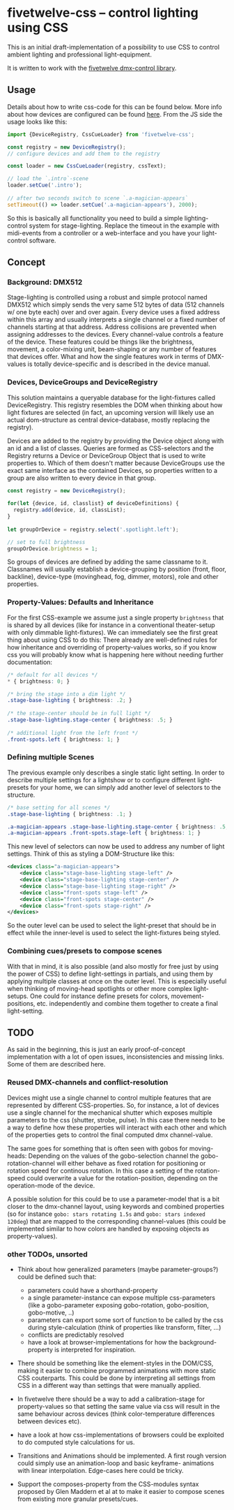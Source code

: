 # fivetwelve-css – control lighting using CSS

This is an initial draft-implementation of a possibility to use CSS to control ambient lighting and professional light-equipment.

It is written to work with the [fivetwelve dmx-control library](https://github.com/beyondscreen/fivetwelve).


## Usage

Details about how to write css-code for this can be found below. More info about how devices are configured can be found [here](https://github.com/beyondscreen/fivetwelve). From the JS side the usage looks like this:

```javascript
import {DeviceRegistry, CssCueLoader} from 'fivetwelve-css';

const registry = new DeviceRegistry();
// configure devices and add them to the registry

const loader = new CssCueLoader(registry, cssText);

// load the `.intro`-scene
loader.setCue('.intro');
    
// after two seconds switch to scene `.a-magician-appears`
setTimeout(() => loader.setCue('.a-magician-appears'), 2000);
```

So this is basically all functionality you need to build a simple lighting-control system for stage-lighting. Replace the timeout in the example with midi-events from a controller or a web-interface and you have your light-control software.


## Concept

### Background: DMX512

Stage-lighting is controlled using a robust and simple protocol named DMX512 which simply sends the very same 512 bytes of data (512 channels w/ one byte each) over and over again. Every device uses a fixed address within this array and usually interprets a single channel or a fixed number of channels starting at that address. Address collisions are prevented when assigning addresses to the devices. 
Every channel-value controls a feature of the device. These features could be things like the brightness, movement, a color-mixing unit, beam-shaping or any number of features that devices offer. What and how the single features work in terms of DMX-values is totally device-specific and is described in the device manual.


### Devices, DeviceGroups and DeviceRegistry

This solution maintains a queryable database for the light-fixtures called DeviceRegistry. This registry resembles the DOM when thinking about how light fixtures are selected (in fact, an upcoming version will likely use an actual dom-structure as central device-database, mostly replacing the registry).

Devices are added to the registry by providing the Device object along with an id and a list of classes. Queries are formed as CSS-selectors and the Registry returns a Device or DeviceGroup Object that is used to write properties to. Which of them doesn't matter because DeviceGroups use the exact same interface as the contained Devices, so properties written to a group are also written to every device in that group.

```javascript
const registry = new DeviceRegistry();
    
for(let {device, id, classlist} of deviceDefinitions) {
  registry.add(device, id, classList);
}
    
let groupOrDevice = registry.select('.spotlight.left');

// set to full brightness
groupOrDevice.brightness = 1;
```
    
So groups of devices are defined by adding the same classname to it. Classnames will usually establish a device-grouping by position (front, floor, backline), device-type (movinghead, fog, dimmer, motors), role and other properties.


### Property-Values: Defaults and Inheritance

For the first CSS-example we assume just a single property `brightness` that is shared by all devices (like for instance in a conventional theater-setup with only dimmable light-fixtures). We can immediately see the first great thing about using CSS to do this: There already are well-defined rules for how inheritance and overriding of property-values works, so if you know css you will probably know what is happening here without needing further documentation:

```css
/* default for all devices */
* { brightness: 0; }

/* bring the stage into a dim light */
.stage-base-lighting { brightness: .2; }
    
/* the stage-center should be in full light */
.stage-base-lighting.stage-center { brightness: .5; }
    
/* additional light from the left front */
.front-spots.left { brightness: 1; }
```
    

### Defining multiple Scenes

The previous example only describes a single static light setting. In order to describe multiple settings for a lightshow or to configure different light-presets for your home, we can simply add another level of selectors to the structure.

```css
/* base setting for all scenes */
.stage-base-lighting { brightness: .1; }

.a-magician-appears .stage-base-lighting.stage-center { brightness: .5; }
.a-magician-appears .front-spots.stage-left { brightness: 1; }
```

This new level of selectors can now be used to address any number of light settings. Think of this as styling a DOM-Structure like this:

```xml
<devices class="a-magician-appears">
    <device class="stage-base-lighting stage-left" />
    <device class="stage-base-lighting stage-center" />
    <device class="stage-base-lighting stage-right" />
    <device class="front-spots stage-left" />
    <device class="front-spots stage-center" />
    <device class="front-spots stage-right" />
</devices>
```

So the outer level can be used to select the light-preset that should be in effect while the inner-level is used to select the light-fixtures being styled.


### Combining cues/presets to compose scenes

With that in mind, it is also possible (and also mostly for free just by using the power of CSS) to define light-settings in partials, and using them by applying multiple classes at once on the outer level. This is especially useful when thinking of moving-head spotlights or other more complex light-setups. One could for instance define presets for colors, movement-positions, etc. independently and combine them together to create a final light-setting.


## TODO

As said in the beginning, this is just an early proof-of-concept implementation with a lot of open issues, inconsistencies and missing links. Some of them are described here.

### Reused DMX-channels and conflict-resolution

Devices might use a single channel to control multiple features 
that are represented by different CSS-properties. So, for instance, 
a lot of devices use a single channel for the mechanical shutter 
which exposes multiple parameters to the css (shutter, strobe, 
pulse). In this case there needs to be a way to define how these 
properties will interact with each other and which of the properties 
gets to control the final computed dmx channel-value.
   
The same goes for something that is often seen with gobos for 
moving-heads: Depending on the values of the gobo-selection channel 
the gobo-rotation-channel will either behave as fixed rotation for 
positioning or rotation speed for continous rotation. In this case a 
setting of the rotation-speed could overwrite a value for the 
rotation-position, depending on the operation-mode of the device.

A possible solution for this could be to use a parameter-model that is a bit closer to the dmx-channel layout, using keywords and combined properties (so for instance `gobo: stars rotating 1.5s` and `gobo: stars indexed 120deg`) that are mapped to the corresponding channel-values (this could be implemented similar to how colors are handled by exposing objects as property-values).


### other TODOs, unsorted

 * Think about how generalized parameters (maybe parameter-groups?) 
   could be defined such that: 
   - parameters could have a shorthand-property
   - a single parameter-instance can expose multiple css-parameters 
     (like a gobo-parameter exposing gobo-rotation, gobo-position, 
     gobo-motive, ..)
   - parameters can export some sort of function to be called by the 
     css during style-calculation (think of properties like transform,
     filter, ...)
   - conflicts are predictably resolved
   - have a look at browser-implementations for how the background-
     property is interpreted for inspiration.

 * There should be something like the element-styles in the DOM/CSS, 
   making it easier to combine programmed animations with more static 
   CSS couterparts. This could be done by interpreting all settings 
   from CSS in a different way than settings that were manually 
   applied.

 * In fivetwelve there should be a way to add a calibration-stage for 
   property-values so that setting the same value via css will 
   result in the same behaviour across devices (think color-temperature 
   differences between devices etc).

 * have a look at how css-implementations of browsers could be 
   exploited to do computed style calculations for us.
     
 * Transitions and Animations should be implemented. A first rough 
   version could simply use an animation-loop and basic keyframe-
   animations with linear interpolation. Edge-cases here could be 
   tricky.
   
 * Support the composes-property from the CSS-modules syntax proposed 
   by Glen Maddern et al at to make it easier to compose scenes from 
   existing more granular presets/cues.
